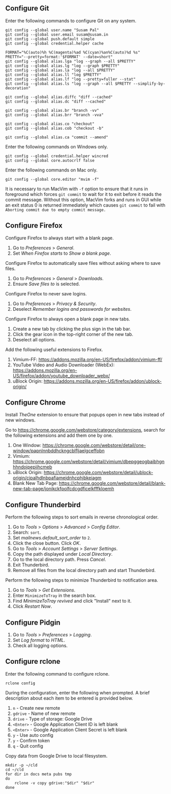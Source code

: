 Configure Git
-------------
Enter the following commands to configure Git on any system.

    git config --global user.name "Susam Pal"
    git config --global user.email susam@susam.in
    git config --global push.default simple
    git config --global credential.helper cache

    FORMAT="%C(auto)%h %C(magenta)%ad %C(cyan)%an%C(auto)%d %s"
    PRETTY="--pretty=format:'$FORMAT' --date=short"
    git config --global alias.lga "log --graph --all $PRETTY"
    git config --global alias.lg "log --graph $PRETTY"
    git config --global alias.la "log --all $PRETTY"
    git config --global alias.ll "log $PRETTY"
    git config --global alias.lf "log --pretty=fuller --stat"
    git config --global alias.ls "log --graph --all $PRETTY --simplify-by-decoration"

    git config --global alias.diffc "diff --cached"
    git config --global alias.dc "diff --cached"

    git config --global alias.br "branch -vv"
    git config --global alias.brr "branch -vva"

    git config --global alias.co "checkout"
    git config --global alias.cob "checkout -b"

    git config --global alias.ca "commit --amend"


Enter the following commands on Windows only.

    git config --global credential.helper wincred
    git config --global core.autocrlf false

Enter the following commands on Mac only.

    git config --global core.editor "mvim -f"

It is necessary to run MacVim with `-f` option to ensure that it runs in
foreground which forces `git commit` to wait for it to exit before it
reads the commit message. Without this option, MacVim forks and runs in
GUI while an exit status 0 is returned immediately which causes `git
commit` to fail with `Aborting commit due to empty commit message.`


Configure Firefox
-----------------
Configure Firefox to always start with a blank page.

 1. Go to *Preferences* > *General*.
 2. Set *When Firefox starts* to *Show a blank page*.

Configure Firefox to automatically save files without asking where to
save files.

 1. Go to *Preferences* > *General* > *Downloads*.
 2. Ensure *Save files to* is selected.

Configure Firefox to never save logins.

 1. Go to *Preferences* > *Privacy & Security*.
 2. Deselect *Remember logins and passwords for websites*.

Configure Firefox to always open a blank page in new tabs.

 1. Create a new tab by clicking the plus sign in the tab bar.
 2. Click the gear icon in the top-right corner of the new tab.
 3. Deselect all options.

Add the following useful extensions to Firefox.

 1. Vimium-FF: https://addons.mozilla.org/en-US/firefox/addon/vimium-ff/
 2. YouTube Video and Audio Downloader (WebEx):
    https://addons.mozilla.org/en-US/firefox/addon/youtube_downloader_webx/
 3. uBlock Origin: https://addons.mozilla.org/en-US/firefox/addon/ublock-origin/


Configure Chrome
----------------
Install *TheOne* extension to ensure that popups open in new tabs
instead of new windows.

Go to <https://chrome.google.com/webstore/category/extensions>, search
for the following extensions and add them one by one.

 1. One Window: https://chrome.google.com/webstore/detail/one-window/papnlnnbddhckngcblfljaelgceffobn
 2. Vimium: https://chrome.google.com/webstore/detail/vimium/dbepggeogbaibhgnhhndojpepiihcmeb
 3. uBlock Origin: https://chrome.google.com/webstore/detail/ublock-origin/cjpalhdlnbpafiamejdnhcphjbkeiagm
 4. Blank New Tab Page: https://chrome.google.com/webstore/detail/blank-new-tab-page/jonikckfpolfcdcgdficelkfffkloemh


Configure Thunderbird
---------------------
Perform the following steps to sort emails in reverse chronological
order.

 1. Go to *Tools* > *Options* > *Advanced* > *Config Editor*.
 2. Search: `sort`.
 3. Set *mailnews.default_sort_order* to `2`.
 4. Click the close button. Click *OK*.
 5. Go to *Tools* > *Account Settings* > *Server Settings*.
 6. Copy the path displayed under *Local Directory*.
 7. Go to the local directory path. Press *Cancel*.
 8. Exit Thunderbird.
 9. Remove all files from the local directory path and start
    Thunderbird.

Perform the following steps to minimize Thunderbird to notification
area.

 1. Go to *Tools* > *Get Extensions*.
 2. Enter `MinimizeToTray` in the search box.
 3. Find *MinimizeToTray revived* and click "Install" next to it.
 4. Click *Restart Now*.


Configure Pidgin
----------------
 1. Go to *Tools* > *Preferences* > *Logging*.
 2. Set *Log format* to *HTML*.
 3. Check all logging options.


Configure rclone
----------------
Enter the following command to configure rclone.

    rclone config

During the configuration, enter the following when prompted. A brief
description about each item to be entered is provided below.

 1. `n` - Create new remote
 2. `gdrive` - Name of new remote
 3. `drive` - Type of storage: Google Drive
 4. `<Enter>` - Google Application Client ID is left blank
 5. `<Enter>` - Google Application Client Secret is left blank
 6. `y` - Use auto config
 7. `y` - Confirm token
 8. `q` - Quit config

Copy data from Google Drive to local filesystem.

    mkdir -p ~/cld
    cd ~/cld
    for dir in docs meta pubs tmp
    do
        rclone -v copy gdrive:"$dir" "$dir"
    done
